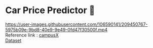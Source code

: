 # Car Price Predictor :car:
https://user-images.githubusercontent.com/106590141/209450767-5975b09e-9bd8-40e9-9e49-0fd47f30500f.mp4<br>
Reference link : [campusX](https://youtu.be/iRCaMnR_bpA) <br>
[Dataset](https://github.com/rajtilakls2510/car_price_predictor/blob/master/quikr_car.csv)







